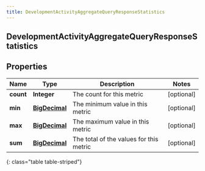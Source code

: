 ```yaml
---
title: DevelopmentActivityAggregateQueryResponseStatistics
---
```


## DevelopmentActivityAggregateQueryResponseStatistics

## Properties

| Name      | Type                                                 | Description                             | Notes      |
| --------- | ---------------------------------------------------- | --------------------------------------- | ---------- |
| **count** | <!----><!---->**Integer**<!---->                     | The count for this metric               | [optional] |
| **min**   | <!----><!---->[**BigDecimal**](BigDecimal.md)<!----> | The minimum value in this metric        | [optional] |
| **max**   | <!----><!---->[**BigDecimal**](BigDecimal.md)<!----> | The maximum value in this metric        | [optional] |
| **sum**   | <!----><!---->[**BigDecimal**](BigDecimal.md)<!----> | The total of the values for this metric | [optional] |

{: class="table table-striped"}
